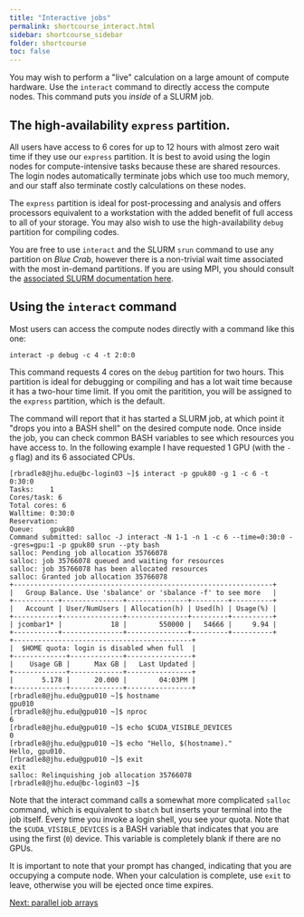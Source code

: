```yaml
---
title: "Interactive jobs"
permalink: shortcourse_interact.html
sidebar: shortcourse_sidebar
folder: shortcourse
toc: false
---
```


You may wish to perform a "live" calculation on a large amount of compute hardware. Use the `interact` command to directly access the compute nodes. This command puts you *inside* of a SLURM job.

## The high-availability `express` partition.

All users have access to 6 cores for up to 12 hours with almost zero wait time if they use our `express` partition. It is best to avoid using the login nodes for compute-intensive tasks because these are shared resources. The login nodes automatically terminate jobs which use too much memory, and our staff also  terminate costly calculations on these nodes. 

The `express` partition is ideal for post-processing and analysis and offers processors equivalent to a workstation with the added benefit of full access to all of your storage. You may also wish to use the high-availability `debug` partition for compiling codes.

You are free to use `interact` and the SLURM `srun` command to use any partition on *Blue Crab*, however there is a non-trivial wait time associated with the most in-demand partitions. If you are using MPI, you should consult the [associated SLURM documentation here](https://www.open-mpi.org/faq/?category=slurm).

## Using the `interact` command

Most users can access the compute nodes directly with a command like this one:

~~~
interact -p debug -c 4 -t 2:0:0
~~~

This command requests 4 cores on the `debug` partition for two hours. This partition is ideal for debugging or compiling and has a lot wait time because it has a two-hour time limit. If you omit the paritition, you will be assigned to the `express` partition, which is the default.

The command will report that it has started a SLURM job, at which point it "drops you into a BASH shell" on the desired compute node. Once inside the job, you can check common BASH variables to see which resources you have access to. In the following example I have requested 1 GPU (with the `-g` flag) and its 6 associated CPUs.

~~~
[rbradle8@jhu.edu@bc-login03 ~]$ interact -p gpuk80 -g 1 -c 6 -t 0:30:0
Tasks:    1
Cores/task: 6
Total cores: 6
Walltime: 0:30:0
Reservation:   
Queue:    gpuk80
Command submitted: salloc -J interact -N 1-1 -n 1 -c 6 --time=0:30:0 --gres=gpu:1 -p gpuk80 srun --pty bash
salloc: Pending job allocation 35766078
salloc: job 35766078 queued and waiting for resources
salloc: job 35766078 has been allocated resources
salloc: Granted job allocation 35766078
+----------------------------------------------------------------+
|   Group Balance. Use 'sbalance' or 'sbalance -f' to see more   |
+-----------+---------------+---------------+---------+----------+
|   Account | User/NumUsers | Allocation(h) | Used(h) | Usage(%) |
+-----------+---------------+---------------+---------+----------+
| jcombar1* |            18 |        550000 |   54666 |     9.94 |
+-----------+---------------+---------------+---------+----------+
+--------------------------------------------+
|  $HOME quota: login is disabled when full  |
+-------------+-------------+----------------+
|    Usage GB |      Max GB |   Last Updated |
+-------------+-------------+----------------+
|       5.178 |      20.000 |        04:03PM |
+-------------+-------------+----------------+
[rbradle8@jhu.edu@gpu010 ~]$ hostname
gpu010
[rbradle8@jhu.edu@gpu010 ~]$ nproc
6
[rbradle8@jhu.edu@gpu010 ~]$ echo $CUDA_VISIBLE_DEVICES 
0
[rbradle8@jhu.edu@gpu010 ~]$ echo "Hello, $(hostname)."
Hello, gpu010.
[rbradle8@jhu.edu@gpu010 ~]$ exit
exit
salloc: Relinquishing job allocation 35766078
[rbradle8@jhu.edu@bc-login03 ~]$
~~~

Note that the interact command calls a somewhat more complicated `salloc` command, which is equivalent to `sbatch` but inserts your terminal into the job itself. Every time you invoke a login shell, you see your quota. Note that the `$CUDA_VISIBLE_DEVICES` is a BASH variable that indicates that you are using the first (`0`) device. This variable is completely blank if there are no GPUs.

It is important to note that your prompt has changed, indicating that you are occupying a compute node. When your calculation is complete, use `exit` to leave, otherwise you will be ejected once time expires.

<a class="btn btn-primary" href="shortcourse_jobarrays.html">Next: parallel job arrays</a>
